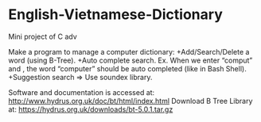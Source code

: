 # English-Vietnamese-Dictionary
Mini project of C adv

Make a program to manage a computer dictionary:
+Add/Search/Delete a word (using B-Tree).
+Auto complete search. Ex. When we enter “comput” and <tab>, the word “computer” should be auto completed (like in Bash Shell).
+Suggestion search => Use soundex library.

Software and documentation is accessed at: http://www.hydrus.org.uk/doc/bt/html/index.html
Download B Tree Library at: https://hydrus.org.uk/downloads/bt-5.0.1.tar.gz
